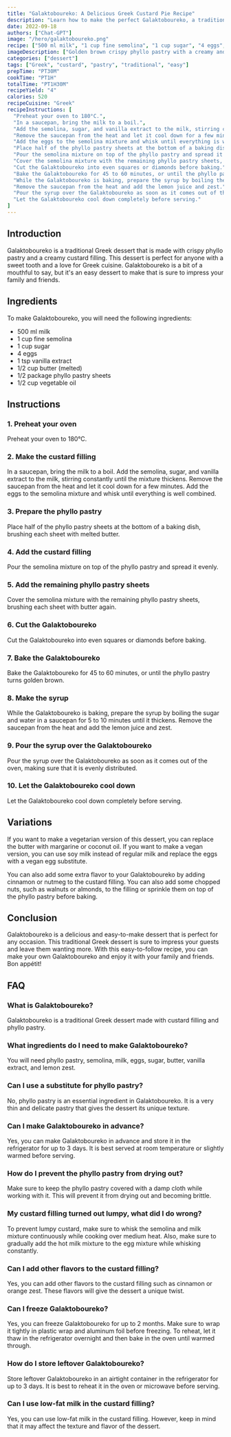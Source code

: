 ```yaml
---
title: "Galaktoboureko: A Delicious Greek Custard Pie Recipe"
description: "Learn how to make the perfect Galaktoboureko, a traditional Greek dessert made with creamy custard and crispy phyllo pastry. This easy-to-follow recipe will guide you through every step to create a mouthwatering treat that your family and friends will love."
date: 2022-09-18
authors: ["Chat-GPT"]
image: "/hero/galaktoboureko.png"
recipe: ["500 ml milk", "1 cup fine semolina", "1 cup sugar", "4 eggs", "1 tsp vanilla extract", "1/2 cup butter (melted)", "1/2 package phyllo pastry sheets", "1/2 cup vegetable oil"]
imageDescription: ["Golden brown crispy phyllo pastry with a creamy and sweet custard filling."]
categories: ["dessert"]
tags: ["Greek", "custard", "pastry", "traditional", "easy"]
prepTime: "PT30M"
cookTime: "PT1H"
totalTime: "PT1H30M"
recipeYield: "4"
calories: 520
recipeCuisine: "Greek"
recipeInstructions: [
  "Preheat your oven to 180°C.",
  "In a saucepan, bring the milk to a boil.",
  "Add the semolina, sugar, and vanilla extract to the milk, stirring constantly until the mixture thickens.",
  "Remove the saucepan from the heat and let it cool down for a few minutes.",
  "Add the eggs to the semolina mixture and whisk until everything is well combined.",
  "Place half of the phyllo pastry sheets at the bottom of a baking dish, brushing each sheet with melted butter.",
  "Pour the semolina mixture on top of the phyllo pastry and spread it evenly.",
  "Cover the semolina mixture with the remaining phyllo pastry sheets, brushing each sheet with butter again.",
  "Cut the Galaktoboureko into even squares or diamonds before baking.",
  "Bake the Galaktoboureko for 45 to 60 minutes, or until the phyllo pastry turns golden brown.",
  "While the Galaktoboureko is baking, prepare the syrup by boiling the sugar and water in a saucepan for 5 to 10 minutes until it thickens.",
  "Remove the saucepan from the heat and add the lemon juice and zest.",
  "Pour the syrup over the Galaktoboureko as soon as it comes out of the oven, making sure that it is evenly distributed.",
  "Let the Galaktoboureko cool down completely before serving."
]
---
```


## Introduction

Galaktoboureko is a traditional Greek dessert that is made with crispy phyllo pastry and a creamy custard filling. This dessert is perfect for anyone with a sweet tooth and a love for Greek cuisine. Galaktoboureko is a bit of a mouthful to say, but it's an easy dessert to make that is sure to impress your family and friends. 

## Ingredients

To make Galaktoboureko, you will need the following ingredients:

- 500 ml milk
- 1 cup fine semolina
- 1 cup sugar
- 4 eggs
- 1 tsp vanilla extract
- 1/2 cup butter (melted)
- 1/2 package phyllo pastry sheets
- 1/2 cup vegetable oil

## Instructions

### 1. Preheat your oven

Preheat your oven to 180°C.

### 2. Make the custard filling

In a saucepan, bring the milk to a boil. Add the semolina, sugar, and vanilla extract to the milk, stirring constantly until the mixture thickens. Remove the saucepan from the heat and let it cool down for a few minutes. Add the eggs to the semolina mixture and whisk until everything is well combined.

### 3. Prepare the phyllo pastry

Place half of the phyllo pastry sheets at the bottom of a baking dish, brushing each sheet with melted butter.

### 4. Add the custard filling

Pour the semolina mixture on top of the phyllo pastry and spread it evenly.

### 5. Add the remaining phyllo pastry sheets

Cover the semolina mixture with the remaining phyllo pastry sheets, brushing each sheet with butter again.

### 6. Cut the Galaktoboureko

Cut the Galaktoboureko into even squares or diamonds before baking.

### 7. Bake the Galaktoboureko

Bake the Galaktoboureko for 45 to 60 minutes, or until the phyllo pastry turns golden brown.

### 8. Make the syrup

While the Galaktoboureko is baking, prepare the syrup by boiling the sugar and water in a saucepan for 5 to 10 minutes until it thickens. Remove the saucepan from the heat and add the lemon juice and zest.

### 9. Pour the syrup over the Galaktoboureko

Pour the syrup over the Galaktoboureko as soon as it comes out of the oven, making sure that it is evenly distributed.

### 10. Let the Galaktoboureko cool down

Let the Galaktoboureko cool down completely before serving.

## Variations

If you want to make a vegetarian version of this dessert, you can replace the butter with margarine or coconut oil. If you want to make a vegan version, you can use soy milk instead of regular milk and replace the eggs with a vegan egg substitute. 

You can also add some extra flavor to your Galaktoboureko by adding cinnamon or nutmeg to the custard filling. You can also add some chopped nuts, such as walnuts or almonds, to the filling or sprinkle them on top of the phyllo pastry before baking.

## Conclusion

Galaktoboureko is a delicious and easy-to-make dessert that is perfect for any occasion. This traditional Greek dessert is sure to impress your guests and leave them wanting more. With this easy-to-follow recipe, you can make your own Galaktoboureko and enjoy it with your family and friends. Bon appétit!

## FAQ

### What is Galaktoboureko?

Galaktoboureko is a traditional Greek dessert made with custard filling and phyllo pastry.

### What ingredients do I need to make Galaktoboureko?

You will need phyllo pastry, semolina, milk, eggs, sugar, butter, vanilla extract, and lemon zest.

### Can I use a substitute for phyllo pastry?

No, phyllo pastry is an essential ingredient in Galaktoboureko. It is a very thin and delicate pastry that gives the dessert its unique texture.

### Can I make Galaktoboureko in advance?

Yes, you can make Galaktoboureko in advance and store it in the refrigerator for up to 3 days. It is best served at room temperature or slightly warmed before serving.

### How do I prevent the phyllo pastry from drying out?

Make sure to keep the phyllo pastry covered with a damp cloth while working with it. This will prevent it from drying out and becoming brittle.

### My custard filling turned out lumpy, what did I do wrong?

To prevent lumpy custard, make sure to whisk the semolina and milk mixture continuously while cooking over medium heat. Also, make sure to gradually add the hot milk mixture to the egg mixture while whisking constantly.

### Can I add other flavors to the custard filling?

Yes, you can add other flavors to the custard filling such as cinnamon or orange zest. These flavors will give the dessert a unique twist.

### Can I freeze Galaktoboureko?

Yes, you can freeze Galaktoboureko for up to 2 months. Make sure to wrap it tightly in plastic wrap and aluminum foil before freezing. To reheat, let it thaw in the refrigerator overnight and then bake in the oven until warmed through.

### How do I store leftover Galaktoboureko?

Store leftover Galaktoboureko in an airtight container in the refrigerator for up to 3 days. It is best to reheat it in the oven or microwave before serving.

### Can I use low-fat milk in the custard filling?

Yes, you can use low-fat milk in the custard filling. However, keep in mind that it may affect the texture and flavor of the dessert.